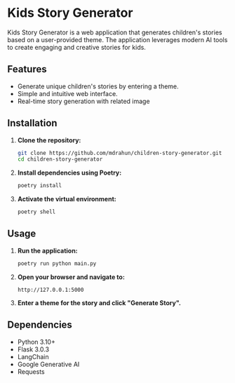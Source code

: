 # Kids Story Generator

Kids Story Generator is a web application that generates children's stories based on a user-provided theme. 
The application leverages modern AI tools to create engaging and creative stories for kids.

## Features

- Generate unique children's stories by entering a theme.
- Simple and intuitive web interface.
- Real-time story generation with related image

## Installation

1. **Clone the repository:**

   ```bash
   git clone https://github.com/mdrahun/children-story-generator.git
   cd children-story-generator
   ```

2. **Install dependencies using Poetry:**

   ```bash
   poetry install
   ```

3. **Activate the virtual environment:**

   ```bash
   poetry shell
   ```

## Usage

1. **Run the application:**

   ```bash
   poetry run python main.py
   ```

2. **Open your browser and navigate to:**

   ```
   http://127.0.0.1:5000
   ```

3. **Enter a theme for the story and click "Generate Story".**

## Dependencies

- Python 3.10+
- Flask 3.0.3
- LangChain
- Google Generative AI
- Requests